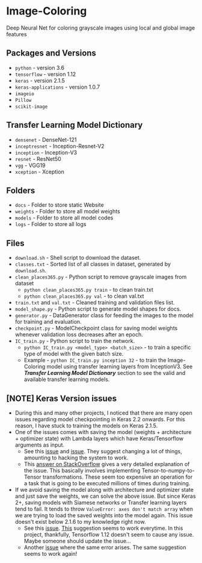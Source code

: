 # Image-Coloring

Deep Neural Net for coloring grayscale images using local and global image features

## Packages and Versions

-   `python` - version 3.6
-   `tensorflow` - version 1.12
-   `keras` - version 2.1.5
-   `keras-applications` - version 1.0.7
-   `imageio`
-   `Pillow`
-   `scikit-image`

## Transfer Learning Model Dictionary

-   `densenet` - DenseNet-121
-   `inceptresnet` - Inception-Resnet-V2
-   `inception` - Inception-V3
-   `resnet` - ResNet50
-   `vgg` - VGG19
-   `xception` - Xception

## Folders

-   `docs` - Folder to store static Website
-   `weights` - Folder to store all model weights
-   `models` - Folder to store all model codes
-   `logs` - Folder to store all logs

## Files

-   `download.sh` - Shell script to download the dataset.
-   `classes.txt` - Sorted list of all classes in dataset, generated by `download.sh`.
-   `clean_places365.py` - Python script to remove grayscale images from dataset
    -   `python clean_places365.py train` - to clean train.txt
    -   `python clean_places365.py val` - to clean val.txt
-   `train.txt` and `val.txt` - Cleaned training and validation files list.
-   `model_shape.py` - Python script to generate model shapes for docs.
-   `generator.py` - DataGenerator class for feeding the images to the model for training and evaluation.
-   `checkpoint.py` - ModelCheckpoint class for saving model weights whenever validation loss decreases after an epoch.
-   `IC_train.py` - Python script to train the network.
    -   `python IC_train.py <model_type> <batch_size>` - to train a specific type of model with the given batch size.
    -   Example - `python IC_train.py inception 32` - to train the Image-Coloring model using transfer learning layers from InceptionV3. See **_Transfer Learning Model Dictionary_** section to see the valid and available transfer learning models.

## [NOTE] Keras Version issues

-   During this and many other projects, I noticed that there are many open issues regarding model checkpointing in Keras 2.2 onwards. For this reason, I have stuck to training the models on Keras 2.1.5.
-   One of the issues comes with saving the model (weights + architecture + optimizer state) with Lambda layers which have Keras/Tensorflow arguments as input.
    -   See this [issue](https://github.com/keras-team/keras/issues/8343) and [issue](https://github.com/keras-team/keras/issues/10528). They suggest changing a lot of things, amounting to hacking the system to work.
    -   This [answer on StackOverflow](https://stackoverflow.com/questions/47066635/checkpointing-keras-model-typeerror-cant-pickle-thread-lock-objects) gives a very detailed explanation of the issue. This basically involves implementing Tensor-to-numpy-to-Tensor transformations. These seem too expensive an operation for a task that is going to be executed millions of times during training.
-   If we avoid saving the model along with architecture and optimizer state and just save the weights, we can solve the above issue. But since Keras 2+, saving models with Siamese networks or Transfer learning layers tend to fail. It tends to throw `ValueError: axes don't match array` when we are trying to load the saved weights into the model again. This issue doesn't exist below 2.1.6 to my knowledge right now.
    -   See this [issue](https://github.com/keras-team/keras/issues/10428). [This](https://github.com/keras-team/keras/issues/10428#issuecomment-418303297) suggestion seems to work everytime. In this project, thankfully, Tensorflow 1.12 doesn't seem to cause any issue. Maybe someone should update the issue...
    -   Another [issue](https://github.com/experiencor/keras-yolo2/issues/358) where the same error arises. The same suggestion seems to work again!
